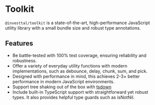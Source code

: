 # Toolkit

`@investtal/toolkit` is a state-of-the-art, high-performance JavaScript utility library with a small bundle size and robust type annotations.

## Features

- Be battle-tested with 100% test coverage, ensuring reliability and robustness.
- Offer a variety of everyday utility functions with modern implementations, such as debounce, delay, chunk, sum, and pick.
- Designed with performance in mind, this achieves 2-3× better performance in modern JavaScript environments.
- Support tree shaking out of the box with [tsdown](https://github.com/sxzz/tsdown)
- Include built-in TypeScript support with straightforward yet robust types. It also provides helpful type guards such as isNotNil.
